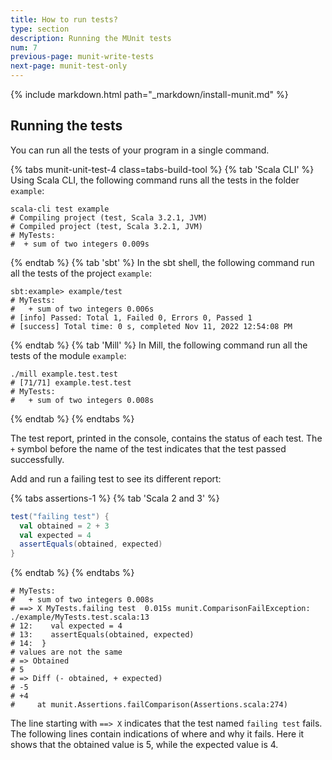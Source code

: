 ```yaml
---
title: How to run tests?
type: section
description: Running the MUnit tests
num: 7
previous-page: munit-write-tests
next-page: munit-test-only
---
```


{% include markdown.html path="_markdown/install-munit.md" %}

## Running the tests

You can run all the tests of your program in a single command.

{% tabs munit-unit-test-4 class=tabs-build-tool %}
{% tab 'Scala CLI' %}
Using Scala CLI, the following command runs all the tests in the folder `example`:
```
scala-cli test example
# Compiling project (test, Scala 3.2.1, JVM)
# Compiled project (test, Scala 3.2.1, JVM)
# MyTests:
#  + sum of two integers 0.009s
```
{% endtab %}
{% tab 'sbt' %}
In the sbt shell, the following command run all the tests of the project `example`:
```
sbt:example> example/test
# MyTests:
#   + sum of two integers 0.006s
# [info] Passed: Total 1, Failed 0, Errors 0, Passed 1
# [success] Total time: 0 s, completed Nov 11, 2022 12:54:08 PM
```
{% endtab %}
{% tab 'Mill' %}
In Mill, the following command run all the tests of the module `example`:
```
./mill example.test.test
# [71/71] example.test.test 
# MyTests:
#   + sum of two integers 0.008s
```
{% endtab %}
{% endtabs %}

The test report, printed in the console, contains the status of each test.
The `+` symbol before the name of the test indicates that the test passed successfully.

Add and run a failing test to see its different report:

{% tabs assertions-1 %}
{% tab 'Scala 2 and 3' %}
```scala
test("failing test") {
  val obtained = 2 + 3
  val expected = 4
  assertEquals(obtained, expected)
}
```
{% endtab %}
{% endtabs %}

```
# MyTests:
#   + sum of two integers 0.008s
# ==> X MyTests.failing test  0.015s munit.ComparisonFailException: ./example/MyTests.test.scala:13
# 12:    val expected = 4
# 13:    assertEquals(obtained, expected)
# 14:  }
# values are not the same
# => Obtained
# 5
# => Diff (- obtained, + expected)
# -5
# +4
#     at munit.Assertions.failComparison(Assertions.scala:274)
```

The line starting with `==> X` indicates that the test named `failing test` fails.
The following lines contain indications of where and why it fails.
Here it shows that the obtained value is 5, while the expected value is 4.
